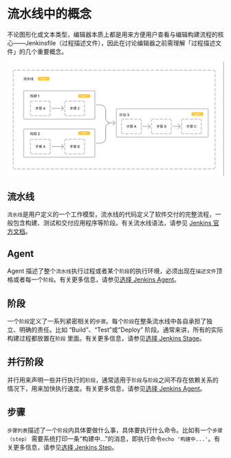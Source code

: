 # 流水线中的概念

不论图形化或文本类型，编辑器本质上都是用来方便用户查看与编辑构建流程的核心——Jenkinsfile（过程描述文件），因此在讨论编辑器之前需理解「过程描述文件」的几个重要概念。

![pipeline](../../../images/pipeline.png)

## 流水线

`流水线`是用户定义的一个工作模型，流水线的代码定义了软件交付的完整流程，一般包含构建、测试和交付应用程序等阶段。有关流水线语法，请参见 [Jenkins 官方文档](https://www.jenkins.io/zh/doc/book/pipeline/jenkinsfile/)。

## Agent

Agent 描述了整个`流水线`执行过程或者某个`阶段`的执行环境，必须出现在`描述文件`顶格或者每一个`阶段`。有关更多信息，请参见[选择 Jenkins Agent](https://kubesphere.io/zh/docs/v3.3/devops-user-guide/how-to-use/pipelines/choose-jenkins-agent/)。

## 阶段

一个`阶段`定义了一系列紧密相关的`步骤`。每个`阶段`在整条流水线中各自承担了独立、明确的责任。比如 “Build”、“Test”或“Deploy” 阶段。通常来讲，所有的实际构建过程都放置在`阶段` 里面。有关更多信息，请参见[选择 Jenkins Stage](https://www.jenkins.io/zh/doc/book/pipeline/#阶段)。

## 并行阶段

并行用来声明一些并行执行的`阶段`，通常适用于`阶段`与`阶段`之间不存在依赖关系的情况下，用来加快执行速度。有关更多信息，请参见[选择 Jenkins Agent](https://kubesphere.io/zh/docs/v3.3/devops-user-guide/how-to-use/pipelines/choose-jenkins-agent/)。

## 步骤

`步骤列表`描述了一个`阶段`内具体要做什么事，具体要执行什么命令。比如有一个`步骤（step）` 需要系统打印一条“构建中…”的消息，即执行命令`echo '构建中...'`。有关更多信息，请参见[选择 Jenkins Step](https://www.jenkins.io/zh/doc/book/pipeline/#阶段)。